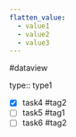 ```yaml
---
flatten_value:
  - value1
  - value2
  - value3
---
```



#dataview 

type:: type1

- [x] task4 #tag2
- [ ] task5 #tag1
- [ ] task6 #tag2